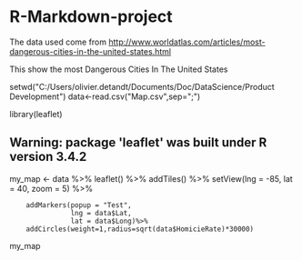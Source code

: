# R-Markdown-project
The data used come from http://www.worldatlas.com/articles/most-dangerous-cities-in-the-united-states.html

This show the most Dangerous Cities In The United States

setwd("C:/Users/olivier.detandt/Documents/Doc/DataScience/Product Development")
data<-read.csv("Map.csv",sep=";")

library(leaflet)
## Warning: package 'leaflet' was built under R version 3.4.2
my_map <- data %>%
        leaflet() %>%
        addTiles() %>%
        setView(lng = -85, lat = 40, zoom = 5) %>%

        addMarkers(popup = "Test", 
                   lng = data$Lat, 
                   lat = data$Long)%>% 
        addCircles(weight=1,radius=sqrt(data$HomicieRate)*30000)

my_map

